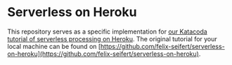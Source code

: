 # Serverless on Heroku

This repository serves as a specific implementation for [our Katacoda tutorial of serverless processing on Heroku](https://www.katacoda.com/ackuq/scenarios/serverless-on-heroku). The original tutorial for your local machine can be found on 
[https://github.com/felix-seifert/serverless-on-heroku](https://github.com/felix-seifert/serverless-on-heroku).